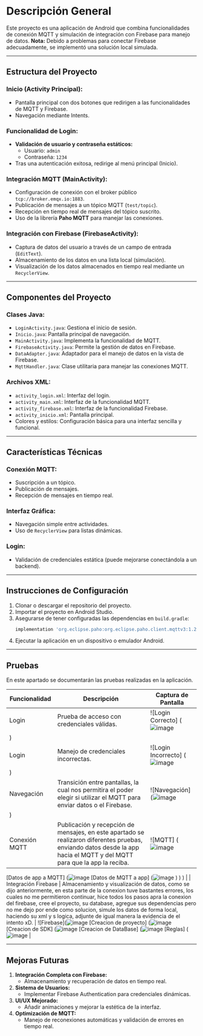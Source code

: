 # Descripción General

Este proyecto es una aplicación de Android que combina funcionalidades de conexión MQTT y simulación de integración con Firebase para manejo de datos. **Nota:** Debido a problemas para conectar Firebase adecuadamente, se implementó una solución local simulada.

---

## Estructura del Proyecto

### **Inicio (Activity Principal):**
- Pantalla principal con dos botones que redirigen a las funcionalidades de MQTT y Firebase.
- Navegación mediante Intents.

### **Funcionalidad de Login:**
- **Validación de usuario y contraseña estáticos:**
  - Usuario: `admin`
  - Contraseña: `1234`
- Tras una autenticación exitosa, redirige al menú principal (Inicio).

### **Integración MQTT (MainActivity):**
- Configuración de conexión con el broker público `tcp://broker.emqx.io:1883`.
- Publicación de mensajes a un tópico MQTT (`test/topic`).
- Recepción en tiempo real de mensajes del tópico suscrito.
- Uso de la librería **Paho MQTT** para manejar las conexiones.

### **Integración con Firebase (FirebaseActivity):**
- Captura de datos del usuario a través de un campo de entrada (`EditText`).
- Almacenamiento de los datos en una lista local (simulación).
- Visualización de los datos almacenados en tiempo real mediante un `RecyclerView`.

---

## Componentes del Proyecto

### **Clases Java:**
- `LoginActivity.java`: Gestiona el inicio de sesión.
- `Inicio.java`: Pantalla principal de navegación.
- `MainActivity.java`: Implementa la funcionalidad de MQTT.
- `FirebaseActivity.java`: Permite la gestión de datos en Firebase.
- `DataAdapter.java`: Adaptador para el manejo de datos en la vista de Firebase.
- `MqttHandler.java`: Clase utilitaria para manejar las conexiones MQTT.

### **Archivos XML:**
- `activity_login.xml`: Interfaz del login.
- `activity_main.xml`: Interfaz de la funcionalidad MQTT.
- `activity_firebase.xml`: Interfaz de la funcionalidad Firebase.
- `activity_inicio.xml`: Pantalla principal.
- Colores y estilos: Configuración básica para una interfaz sencilla y funcional.

---

## Características Técnicas

### **Conexión MQTT:**
- Suscripción a un tópico.
- Publicación de mensajes.
- Recepción de mensajes en tiempo real.

### **Interfaz Gráfica:**
- Navegación simple entre actividades.
- Uso de `RecyclerView` para listas dinámicas.

### **Login:**
- Validación de credenciales estática (puede mejorarse conectándola a un backend).

---

## Instrucciones de Configuración

1. Clonar o descargar el repositorio del proyecto.
2. Importar el proyecto en Android Studio.
3. Asegurarse de tener configuradas las dependencias en `build.gradle`:
    ```gradle
    implementation 'org.eclipse.paho:org.eclipse.paho.client.mqttv3:1.2.5'
    ```
4. Ejecutar la aplicación en un dispositivo o emulador Android.

---

## Pruebas

En este apartado se documentarán las pruebas realizadas en la aplicación. 

| **Funcionalidad**       | **Descripción**                                   | **Captura de Pantalla**                  |
|--------------------------|--------------------------------------------------|------------------------------------------|
| Login                   | Prueba de acceso con credenciales válidas.       | ![Login Correcto] (![image](https://github.com/user-attachments/assets/58897230-cd60-461f-a1e3-71456cf26ae1)
)  |
| Login                   | Manejo de credenciales incorrectas.              | ![Login Incorrecto] (![image](https://github.com/user-attachments/assets/a96a414d-8846-4b86-b0f5-9927021c5cc6)
)|
| Navegación              | Transición entre pantallas, la cual nos permitira el poder elegir si utilizar el MQTT para enviar datos o el Firebase.                      | ![Navegación] (![image](https://github.com/user-attachments/assets/c25d0c52-b759-4f97-9971-84db12d746ed)
)      |
| Conexión MQTT           | Publicación y recepción de mensajes, en este apartado se realizaron diferentes pruebas, enviando datos desde la app hacia el MQTT y del MQTT para que la app la reciba.             | ![MQTT] (![image](https://github.com/user-attachments/assets/4120b5e6-6777-4ace-bae6-2ad10e3d6bcf) 
[Datos de app a MQTT] (![image](https://github.com/user-attachments/assets/3ba0a958-43ca-4af7-ab1d-ce4f030b8ded)
[Datos de MQTT a app] (![image](https://github.com/user-attachments/assets/07951e44-a087-4bb8-880f-e153736bb632)
)
)
)            |
| Integración Firebase    | Almacenamiento y visualización de datos, como se dijo anteriormente, en esta parte de la conexion tuve bastantes errores, los cuales no me permitieron continuar, hice todos los pasos apra la conexion del firebase, cree el proyecto, su database, agregue sus dependencias pero no me dejo por ende como solucion, simule los datos de forma local, haciendo su xml y s logica, adjunte de igual manera la evidencia de el intento xD.         | ![Firebase](![image](https://github.com/user-attachments/assets/3e64ce38-a6a4-4401-9862-3d1aa0330d6f)
[Creacion de proyecto] (![image](https://github.com/user-attachments/assets/543e3c09-51cd-4df9-8122-fe2c1d6a7b6e)
[Creacion de SDK] (![image](https://github.com/user-attachments/assets/93953964-1a5b-4d30-aae6-f73a18e77760)
[Creacion de DataBase] (![image](https://github.com/user-attachments/assets/ace6b04d-d8e5-45ef-98da-95ed46f0af22)
[Reglas] (![image](https://github.com/user-attachments/assets/aa93d48f-0d55-4e97-a514-31ecfaeb7bca)
|

---

## Mejoras Futuras

1. **Integración Completa con Firebase:**
   - Almacenamiento y recuperación de datos en tiempo real.
2. **Sistema de Usuarios:**
   - Implementar Firebase Authentication para credenciales dinámicas.
3. **UI/UX Mejorado:**
   - Añadir animaciones y mejorar la estética de la interfaz.
4. **Optimización de MQTT:**
   - Manejo de reconexiones automáticas y validación de errores en tiempo real.
